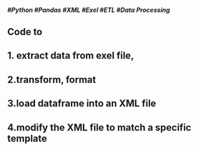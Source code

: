 ##### #Python #Pandas #XML #Exel #ETL #Data Processing
##  Code to 
## 1. extract data from exel file, 
## 2.transform, format 
## 3.load dataframe into an XML file
## 4.modify the XML file to match a specific template

